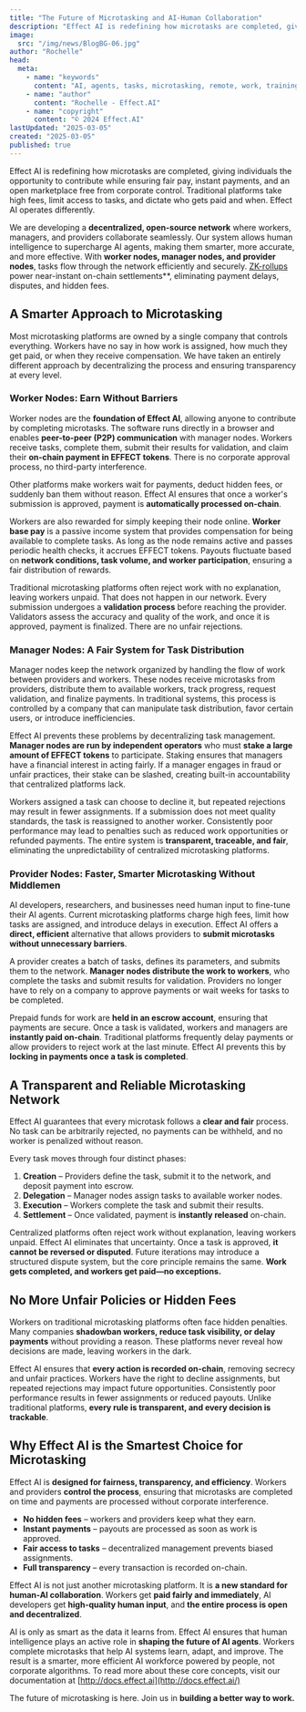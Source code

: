 ```yaml
---
title: "The Future of Microtasking and AI-Human Collaboration"
description: "Effect AI is redefining how microtasks are completed, giving individuals the opportunity to contribute while ensuring fair pay, instant payments, and an open marketplace free from corporate control."
image:
  src: "/img/news/BlogBG-06.jpg"
author: "Rochelle"
head:
  meta:
    - name: "keywords"
      content: "AI, agents, tasks, microtasking, remote, work, training, earning, base, pay, compensation"
    - name: "author"
      content: "Rochelle - Effect.AI"
    - name: "copyright"
      content: "© 2024 Effect.AI"
lastUpdated: "2025-03-05"
created: "2025-03-05"
published: true
---
```


Effect AI is redefining how microtasks are completed, giving individuals the opportunity to contribute while ensuring fair pay, instant payments, and an open marketplace free from corporate control. Traditional platforms take high fees, limit access to tasks, and dictate who gets paid and when. Effect AI operates differently.

We are developing a **decentralized, open-source network** where workers, managers, and providers collaborate seamlessly. Our system allows human intelligence to supercharge AI agents, making them smarter, more accurate, and more effective. With **worker nodes, manager nodes, and provider nodes**, tasks flow through the network efficiently and securely. [ZK-rollups](https://www.coinbase.com/en-es/learn/crypto-glossary/what-are-zero-knowledge-zk-rollups) power near-instant on-chain settlements**, eliminating payment delays, disputes, and hidden fees.

## **A Smarter Approach to Microtasking**

Most microtasking platforms are owned by a single company that controls everything. Workers have no say in how work is assigned, how much they get paid, or when they receive compensation. We have taken an entirely different approach by decentralizing the process and ensuring transparency at every level.

### **Worker Nodes: Earn Without Barriers**

Worker nodes are the **foundation of Effect AI**, allowing anyone to contribute by completing microtasks. The software runs directly in a browser and enables **peer-to-peer (P2P) communication** with manager nodes. Workers receive tasks, complete them, submit their results for validation, and claim their **on-chain payment in EFFECT tokens**. There is no corporate approval process, no third-party interference.

Other platforms make workers wait for payments, deduct hidden fees, or suddenly ban them without reason. Effect AI ensures that once a worker's submission is approved, payment is **automatically processed on-chain**.

Workers are also rewarded for simply keeping their node online. **Worker base pay** is a passive income system that provides compensation for being available to complete tasks. As long as the node remains active and passes periodic health checks, it accrues EFFECT tokens. Payouts fluctuate based on **network conditions, task volume, and worker participation**, ensuring a fair distribution of rewards.

Traditional microtasking platforms often reject work with no explanation, leaving workers unpaid. That does not happen in our network. Every submission undergoes a **validation process** before reaching the provider. Validators assess the accuracy and quality of the work, and once it is approved, payment is finalized. There are no unfair rejections.

### **Manager Nodes: A Fair System for Task Distribution**

Manager nodes keep the network organized by handling the flow of work between providers and workers. These nodes receive microtasks from providers, distribute them to available workers, track progress, request validation, and finalize payments. In traditional systems, this process is controlled by a company that can manipulate task distribution, favor certain users, or introduce inefficiencies.

Effect AI prevents these problems by decentralizing task management. **Manager nodes are run by independent operators** who must **stake a large amount of EFFECT tokens** to participate. Staking ensures that managers have a financial interest in acting fairly. If a manager engages in fraud or unfair practices, their stake can be slashed, creating built-in accountability that centralized platforms lack.

Workers assigned a task can choose to decline it, but repeated rejections may result in fewer assignments. If a submission does not meet quality standards, the task is reassigned to another worker. Consistently poor performance may lead to penalties such as reduced work opportunities or refunded payments. The entire system is **transparent, traceable, and fair**, eliminating the unpredictability of centralized microtasking platforms.

### **Provider Nodes: Faster, Smarter Microtasking Without Middlemen**

AI developers, researchers, and businesses need human input to fine-tune their AI agents. Current microtasking platforms charge high fees, limit how tasks are assigned, and introduce delays in execution. Effect AI offers a **direct, efficient** alternative that allows providers to **submit microtasks without unnecessary barriers**.

A provider creates a batch of tasks, defines its parameters, and submits them to the network. **Manager nodes distribute the work to workers**, who complete the tasks and submit results for validation. Providers no longer have to rely on a company to approve payments or wait weeks for tasks to be completed.

Prepaid funds for work are **held in an escrow account**, ensuring that payments are secure. Once a task is validated, workers and managers are **instantly paid on-chain**. Traditional platforms frequently delay payments or allow providers to reject work at the last minute. Effect AI prevents this by **locking in payments once a task is completed**.

## **A Transparent and Reliable Microtasking Network**

Effect AI guarantees that every microtask follows a **clear and fair** process. No task can be arbitrarily rejected, no payments can be withheld, and no worker is penalized without reason.

Every task moves through four distinct phases:

1. **Creation** – Providers define the task, submit it to the network, and deposit payment into escrow.
2. **Delegation** – Manager nodes assign tasks to available worker nodes.
3. **Execution** – Workers complete the task and submit their results.
4. **Settlement** – Once validated, payment is **instantly released** on-chain.

Centralized platforms often reject work without explanation, leaving workers unpaid. Effect AI eliminates that uncertainty. Once a task is approved, **it cannot be reversed or disputed**. Future iterations may introduce a structured dispute system, but the core principle remains the same. **Work gets completed, and workers get paid—no exceptions.**

## **No More Unfair Policies or Hidden Fees**

Workers on traditional microtasking platforms often face hidden penalties. Many companies **shadowban workers, reduce task visibility, or delay payments** without providing a reason. These platforms never reveal how decisions are made, leaving workers in the dark.

Effect AI ensures that **every action is recorded on-chain**, removing secrecy and unfair practices. Workers have the right to decline assignments, but repeated rejections may impact future opportunities. Consistently poor performance results in fewer assignments or reduced payouts. Unlike traditional platforms, **every rule is transparent, and every decision is trackable**.

## **Why Effect AI is the Smartest Choice for Microtasking**

Effect AI is **designed for fairness, transparency, and efficiency**. Workers and providers **control the process**, ensuring that microtasks are completed on time and payments are processed without corporate interference.

- **No hidden fees** – workers and providers keep what they earn.
- **Instant payments** – payouts are processed as soon as work is approved.
- **Fair access to tasks** – decentralized management prevents biased assignments.
- **Full transparency** – every transaction is recorded on-chain.

Effect AI is not just another microtasking platform. It is **a new standard for human-AI collaboration**. Workers get **paid fairly and immediately**, AI developers get **high-quality human input**, and **the entire process is open and decentralized**.

AI is only as smart as the data it learns from. Effect AI ensures that human intelligence plays an active role in **shaping the future of AI agents**. Workers complete microtasks that help AI systems learn, adapt, and improve. The result is a smarter, more efficient AI workforce powered by people, not corporate algorithms. To read more about these core concepts, visit our documentation at [http://docs.effect.ai](http://docs.effect.ai/)

The future of microtasking is here. Join us in **building a better way to work.**
